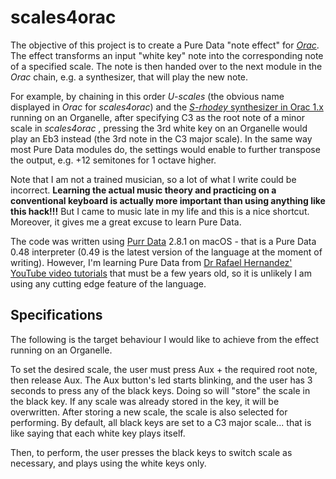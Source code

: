 scales4orac
===========

The objective of this project is to create a Pure Data "note effect" for *[Orac](https://github.com/TheTechnobear/Orac)*. The effect transforms an input "white key" note into the corresponding note of a specified scale. The note is then handed over to the next module in the *Orac* chain, e.g. a synthesizer, that will play the new note.

For example, by chaining in this order *U-scales* (the obvious name displayed in *Orac* for *scales4orac*) and the [*S-rhodey* synthesizer in Orac 1.x](https://github.com/TheTechnobear/Orac/tree/master/Organelle/orac/modules/S-rhodey) running on an Organelle, after specifying C3 as the root note of a minor scale in *scales4orac* , pressing the 3rd white key on an Organelle would play an Eb3 instead (the 3rd note in the C3 major scale). In the same way most Pure Data modules do, the settings would enable to further transpose the output, e.g. +12 semitones for 1 octave higher.

Note that I am not a trained musician, so a lot of what I write could be incorrect. **Learning the actual music theory and practicing on a conventional keyboard is actually more important than using anything like this hack!!!** But I came to music late in my life and this is a nice shortcut. Moreover, it gives me a great excuse to learn Pure Data.

The code was written using [Purr Data](https://github.com/agraef/purr-data) 2.8.1 on macOS - that is a Pure Data 0.48 interpreter (0.49 is the latest version of the language at the moment of writing). However, I'm learning Pure Data from [Dr Rafael Hernandez' YouTube video tutorials](https://www.youtube.com/playlist?list=PL4B9054632F465780) that must be a few years old, so it is unlikely I am using any cutting edge feature of the language.

## Specifications

The following is the target behaviour I would like to achieve from the effect running on an Organelle.

To set the desired scale, the user must press Aux + the required root note, then release Aux. The Aux button's led starts blinking, and the user has 3 seconds to press any of the black keys. Doing so will "store" the scale in the black key. If any scale was already stored in the key, it will be overwritten. After storing a new scale, the scale is also selected for performing. By default, all black keys are set to a C3 major scale... that is like saying that each white key plays itself.

Then, to perform, the user presses the black keys to switch scale as necessary, and plays using the white keys only.
